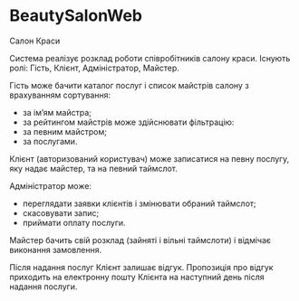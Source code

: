 # BeautySalonWeb

Салон Краси

Система реалізує розклад роботи співробітників салону краси. Існують ролі: Гість, Клієнт, Адміністратор, Майстер.

Гість може бачити каталог послуг і список майстрів салону з врахуванням сортування:
- за ім’ям майстра;
- за рейтингом майстрів
може здійснювати фільтрацію:
- за певним майстром;
- за послугами.

Клієнт (авторизований користувач) може записатися на певну послугу, яку надає майстер, та на певний таймслот.

Адміністратор може:
- переглядати заявки клієнтів і змінювати обраний таймслот;
- скасовувати запис;
- приймати оплату послуги.

Майстер бачить свій розклад (зайняті і вільні таймслоти) і відмічає виконання замовлення.

Після надання послуг Клієнт залишає відгук. Пропозиція про відгук приходить на електронну пошту Клієнта на наступний день після надання послуги.
